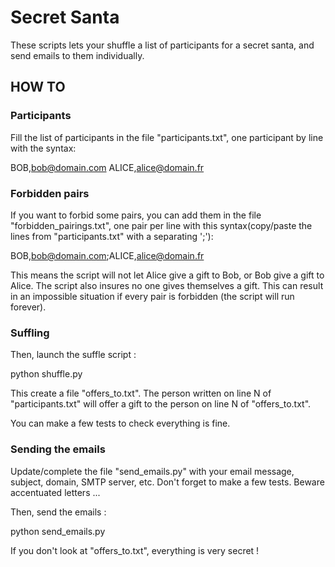# Secret Santa

These scripts lets your shuffle a list of participants for a secret santa, and send emails to them individually.

## HOW TO

### Participants

Fill the list of participants in the file "participants.txt", one participant by line with the syntax:

BOB,bob@domain.com
ALICE,alice@domain.fr

### Forbidden pairs

If you want to forbid some pairs, you can add them in the file "forbidden_pairings.txt", one pair per line with this syntax(copy/paste the lines from "participants.txt" with a separating ';'):

BOB,bob@domain.com;ALICE,alice@domain.fr

This means the script will not let Alice give a gift to Bob, or Bob give a gift to Alice. The script also insures no one gives themselves a gift. This can result in an impossible situation if every pair is forbidden (the script will run forever).

### Suffling

Then, launch the suffle script :

python shuffle.py

This create a file "offers\_to.txt". The person written on line N of "participants.txt" will offer a gift to the person on line N of "offers\_to.txt".

You can make a few tests to check everything is fine.

### Sending the emails

Update/complete the file "send_emails.py" with your email message, subject, domain, SMTP server, etc.
Don't forget to make a few tests. Beware accentuated letters ...

Then, send the emails :

python send_emails.py

If you don't look at "offers_to.txt", everything is very secret !
